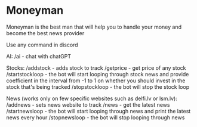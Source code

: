 ﻿# Moneyman 
Moneyman is the best man that will help you to handle your money and become the best news provider

Use any command in discord

AI:
/ai - chat with chatGPT

Stocks:
/addstock - adds stock to track
/getprice - get price of any stock
/startstockloop - the bot will start looping through stock news and provide coefficient in the interval from -1 to 1 on whether you should invest in the stock that's being tracked
/stopstockloop - the bot will stop the stock loop

News (works only on few specific websites such as delfi.lv or lsm.lv):
/addnews - sets news website to track
/news - get the latest news
/startnewsloop - the bot will start looping through news and print the latest news every hour
/stopnewsloop - the bot will stop looping through news 